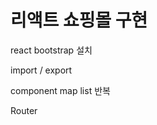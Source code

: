 # 리액트 쇼핑몰 구현

<p> react bootstrap 설치 </p>
<p> import / export </p>
<p> component map list 반복 </p>
<p> Router </p>
